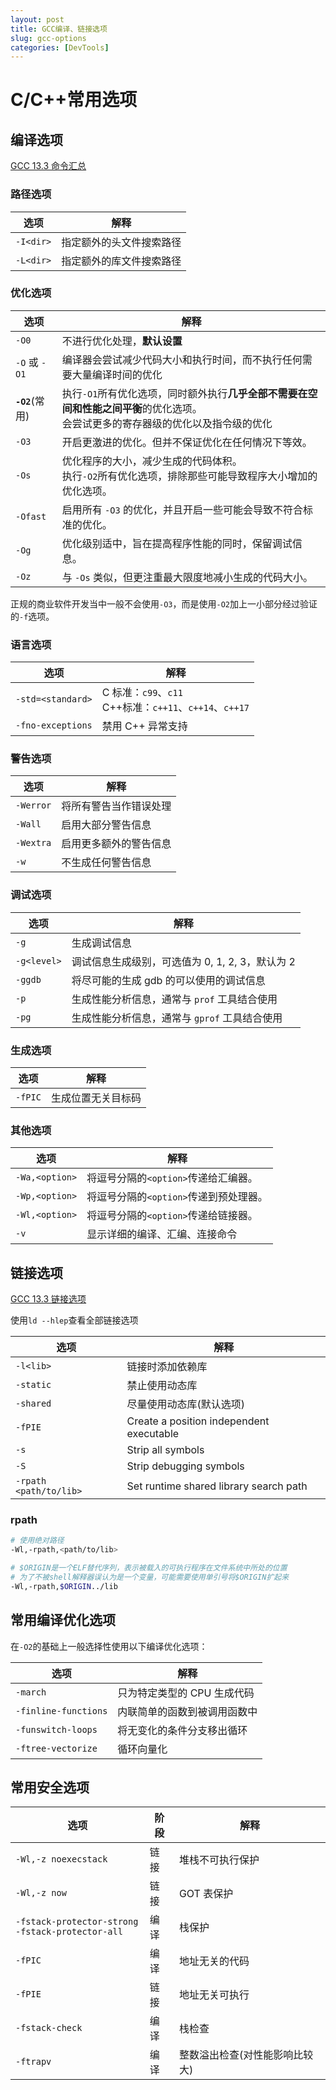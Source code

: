 ```yaml
---
layout: post
title: GCC编译、链接选项
slug: gcc-options
categories: [DevTools]
---
```


# C/C++常用选项

## 编译选项

[GCC 13.3 命令汇总](https://gcc.gnu.org/onlinedocs/gcc-13.3.0/gcc/Option-Summary.html)

### 路径选项

| 选项      | 解释                     |
| --------- | ------------------------ |
| `-I<dir>` | 指定额外的头文件搜索路径 |
| `-L<dir>` | 指定额外的库文件搜索路径 |

### 优化选项

| 选项            | 解释                                                                                                                                 |
| --------------- | ------------------------------------------------------------------------------------------------------------------------------------ |
| `-O0`           | 不进行优化处理，**默认设置**                                                                                                         |
| `-O` 或 `-O1`   | 编译器会尝试减少代码大小和执行时间，而不执行任何需要大量编译时间的优化                                                               |
| **`-O2`**(常用) | 执行`-O1`所有优化选项，同时额外执行**几乎全部不需要在空间和性能之间平衡**的优化选项。<br/>会尝试更多的寄存器级的优化以及指令级的优化 |
| `-O3`           | 开启更激进的优化。但并不保证优化在任何情况下等效。                                                                                   |
| `-Os`           | 优化程序的大小，减少生成的代码体积。<br/>执行`-O2`所有优化选项，排除那些可能导致程序大小增加的优化选项。                             |
| `-Ofast`        | 启用所有 `-O3` 的优化，并且开启一些可能会导致不符合标准的优化。                                                                      |
| `-Og`           | 优化级别适中，旨在提高程序性能的同时，保留调试信息。                                                                                 |
| `-Oz`           | 与 `-Os` 类似，但更注重最大限度地减小生成的代码大小。                                                                                |

正规的商业软件开发当中一般不会使用`-O3`，而是使用`-O2`加上一小部分经过验证的`-f`选项。

### 语言选项

| 选项              | 解释                                                        |
| ----------------- | ----------------------------------------------------------- |
| `-std=<standard>` | C 标准：`c99`、`c11`<br/>C++标准：`c++11`、`c++14`、`c++17` |
| `-fno-exceptions` | 禁用 C++ 异常支持                                           |

### 警告选项

| 选项      | 解释                   |
| --------- | ---------------------- |
| `-Werror` | 将所有警告当作错误处理 |
| `-Wall`   | 启用大部分警告信息     |
| `-Wextra` | 启用更多额外的警告信息 |
| `-w`      | 不生成任何警告信息     |

### 调试选项

| 选项        | 解释                                                   |
| ----------- | ------------------------------------------------------ |
| `-g`        | 生成调试信息                                           |
| `-g<level>` | 调试信息生成级别，<level>可选值为 0, 1, 2, 3，默认为 2 |
| `-ggdb`     | 将尽可能的生成 gdb 的可以使用的调试信息                |
| `-p`        | 生成性能分析信息，通常与 `prof` 工具结合使用           |
| `-pg`       | 生成性能分析信息，通常与 `gprof` 工具结合使用          |

### 生成选项

| 选项    | 解释               |
| ------- | ------------------ |
| `-fPIC` | 生成位置无关目标码 |

### 其他选项

| 选项           | 解释                                   |
| -------------- | -------------------------------------- |
| `-Wa,<option>` | 将逗号分隔的`<option>`传递给汇编器。   |
| `-Wp,<option>` | 将逗号分隔的`<option>`传递到预处理器。 |
| `-Wl,<option>` | 将逗号分隔的`<option>`传递给链接器。   |
| `-v`           | 显示详细的编译、汇编、连接命令         |

## 链接选项

[GCC 13.3 链接选项](https://gcc.gnu.org/onlinedocs/gcc-13.3.0/gcc/Link-Options.html)

使用`ld --hlep`查看全部链接选项

| 选项                   | 解释                                     |
| ---------------------- | ---------------------------------------- |
| `-l<lib>`              | 链接时添加依赖库                         |
| `-static`              | 禁止使用动态库                           |
| `-shared`              | 尽量使用动态库(默认选项)                 |
| `-fPIE`                | Create a position independent executable |
| `-s`                   | Strip all symbols                        |
| `-S`                   | Strip debugging symbols                  |
| `-rpath <path/to/lib>` | Set runtime shared library search path   |

### rpath

```bash
# 使用绝对路径
-Wl,-rpath,<path/to/lib>

# $ORIGIN是一个ELF替代序列，表示被载入的可执行程序在文件系统中所处的位置
# 为了不被shell解释器误认为是一个变量，可能需要使用单引号将$ORIGIN扩起来
-Wl,-rpath,$ORIGIN../lib
```

## 常用编译优化选项

在`-O2`的基础上一般选择性使用以下编译优化选项：

| 选项                  | 解释                          |
| -------------------- | ---------------------------- |
| `-march`             | 只为特定类型的 CPU 生成代码      |
| `-finline-functions` | 内联简单的函数到被调用函数中      |
| `-funswitch-loops`   | 将无变化的条件分支移出循环        |
| `-ftree-vectorize`   | 循环向量化                     |

## 常用安全选项

| 选项                                                    | 阶段 | 解释                           |
| ------------------------------------------------------- | ---- | ------------------------------ |
| `-Wl,-z noexecstack`                                    | 链接 | 堆栈不可执行保护               |
| `-Wl,-z now`                                            | 链接 | GOT 表保护                     |
| `-fstack-protector-strong `<br/>`-fstack-protector-all` | 编译 | 栈保护                         |
| `-fPIC`                                                 | 编译 | 地址无关的代码                 |
| `-fPIE`                                                 | 链接 | 地址无关可执行                 |
| `-fstack-check`                                         | 编译 | 栈检查                         |
| `-ftrapv`                                               | 编译 | 整数溢出检查(对性能影响比较大) |
